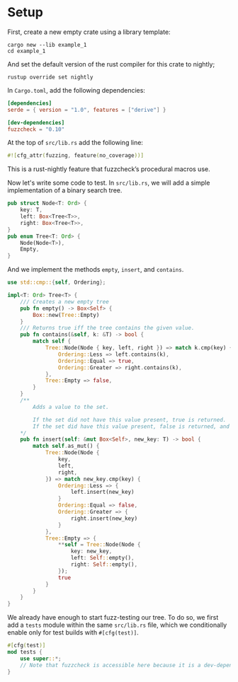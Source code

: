 # Setup
First, create a new empty crate using a library template:

```
cargo new --lib example_1
cd example_1
```

And set the default version of the rust compiler for this crate to nightly;
```
rustup override set nightly
```

In `Cargo.toml`, add the following dependencies:
```toml
[dependencies]
serde = { version = "1.0", features = ["derive"] }

[dev-dependencies]
fuzzcheck = "0.10"
```

At the top of `src/lib.rs` add the following line:
```rust ignore
#![cfg_attr(fuzzing, feature(no_coverage))]
```
This is a rust-nightly feature that fuzzcheck’s procedural macros use.

Now let's write some code to test. In `src/lib.rs`, we will add a simple implementation of a binary search tree. 

```rust ignore
pub struct Node<T: Ord> {
    key: T,
    left: Box<Tree<T>>,
    right: Box<Tree<T>>,
}
pub enum Tree<T: Ord> {
    Node(Node<T>),
    Empty,
}
```

And we implement the methods `empty`, `insert`, and `contains`.

```rust ignore
use std::cmp::{self, Ordering};

impl<T: Ord> Tree<T> {
    /// Creates a new empty tree
    pub fn empty() -> Box<Self> {
        Box::new(Tree::Empty)
    }
    /// Returns true iff the tree contains the given value.
    pub fn contains(&self, k: &T) -> bool {
        match self {
            Tree::Node(Node { key, left, right }) => match k.cmp(key) {
                Ordering::Less => left.contains(k),
                Ordering::Equal => true,
                Ordering::Greater => right.contains(k),
            },
            Tree::Empty => false,
        }
    }
    /**
        Adds a value to the set.

        If the set did not have this value present, true is returned.
        If the set did have this value present, false is returned, and the tree is left unmodified.
    */
    pub fn insert(self: &mut Box<Self>, new_key: T) -> bool {
        match self.as_mut() {
            Tree::Node(Node {
                key,
                left,
                right,
            }) => match new_key.cmp(key) {
                Ordering::Less => {
                    left.insert(new_key)
                }
                Ordering::Equal => false,
                Ordering::Greater => {
                    right.insert(new_key)
                }
            },
            Tree::Empty => {
                **self = Tree::Node(Node {
                    key: new_key,
                    left: Self::empty(),
                    right: Self::empty(),
                });
                true
            }
        }
    }
}
```

We already have enough to start fuzz-testing our tree. To do so, we first add a `tests` module
within the same `src/lib.rs` file, which we conditionally enable only for test builds with `#[cfg(test)]`.
```rust ignore
#[cfg(test)]
mod tests {
    use super::*;
    // Note that fuzzcheck is accessible here because it is a dev-dependency.
}
```